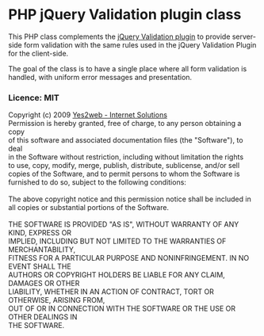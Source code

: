 # PHP jQuery Validation plugin class #
This PHP class complements the [jQuery Validation plugin](http://bassistance.de/jquery-plugins/jquery-plugin-validation/) to provide server-side form validation with the same rules used in the jQuery Validation Plugin for the client-side.

The goal of the class is to have a single place where all form validation is handled, with uniform error messages and presentation.


### Licence: MIT ###
Copyright (c) 2009 [Yes2web - Internet Solutions](http://www.yes2web.nl)<br>
Permission is hereby granted, free of charge, to any person obtaining a copy<br>
of this software and associated documentation files (the "Software"), to deal<br>
in the Software without restriction, including without limitation the rights<br>
to use, copy, modify, merge, publish, distribute, sublicense, and/or sell<br>
copies of the Software, and to permit persons to whom the Software is<br>
furnished to do so, subject to the following conditions:<br>
<br>
The above copyright notice and this permission notice shall be included in<br>
all copies or substantial portions of the Software.<br>
<br>
THE SOFTWARE IS PROVIDED "AS IS", WITHOUT WARRANTY OF ANY KIND, EXPRESS OR<br>
IMPLIED, INCLUDING BUT NOT LIMITED TO THE WARRANTIES OF MERCHANTABILITY,<br>
FITNESS FOR A PARTICULAR PURPOSE AND NONINFRINGEMENT. IN NO EVENT SHALL THE<br>
AUTHORS OR COPYRIGHT HOLDERS BE LIABLE FOR ANY CLAIM, DAMAGES OR OTHER<br>
LIABILITY, WHETHER IN AN ACTION OF CONTRACT, TORT OR OTHERWISE, ARISING FROM,<br>
OUT OF OR IN CONNECTION WITH THE SOFTWARE OR THE USE OR OTHER DEALINGS IN<br>
THE SOFTWARE.